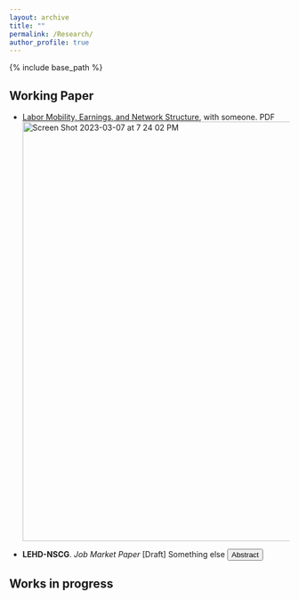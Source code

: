 ```yaml
---
layout: archive
title: ""
permalink: /Research/
author_profile: true
---
```


{% include base_path %}


## Working Paper
* [Labor Mobility, Earnings, and Network Structure](https://SteveShelnanMa.github.io/workingpaper/AKM.pdf), with someone. PDF
  <img width="754" alt="Screen Shot 2023-03-07 at 7 24 02 PM" src="https://user-images.githubusercontent.com/65184060/223587010-af205469-7c70-442a-8256-c721b9d95a57.png">
  <div class="triangle-right" onclick="toggleAbstract()"></div>
  <div class="abstract-content" style="display:none;">
    <p>Your abstract content goes here...</p>
  </div>


* __LEHD-NSCG__. _Job Market Paper_ [Draft]
  Something else 
  <button class="abstract-button" onclick="toggleAbstract()">Abstract</button>
  <div class="abstract-content" style="display:none;">
    <p>
      Here is the abstract of the paper. This paper studies this and that using the data bla. I document that this and that and set a model to do this.
    </p>
  </div>

## Works in progress


<script>
function toggleAbstract() {
  var content = document.querySelector('.abstract-content');
  if (content.style.display === "none") {
    content.style.display = "block";
  } else {
    content.style.display = "none";
  }
}
</script>
<script>
function toggleAbstract() {
  var content = document.querySelector('.abstract-content');
  var triangle = document.querySelector('.triangle-right');
  if (content.style.display === "none") {
    content.style.display = "block";
    triangle.classList.remove('triangle-right');
    triangle.classList.add('triangle-down');
  } else {
    content.style.display = "none";
    triangle.classList.remove('triangle-down');
    triangle.classList.add('triangle-right');
  }
}
</script>
